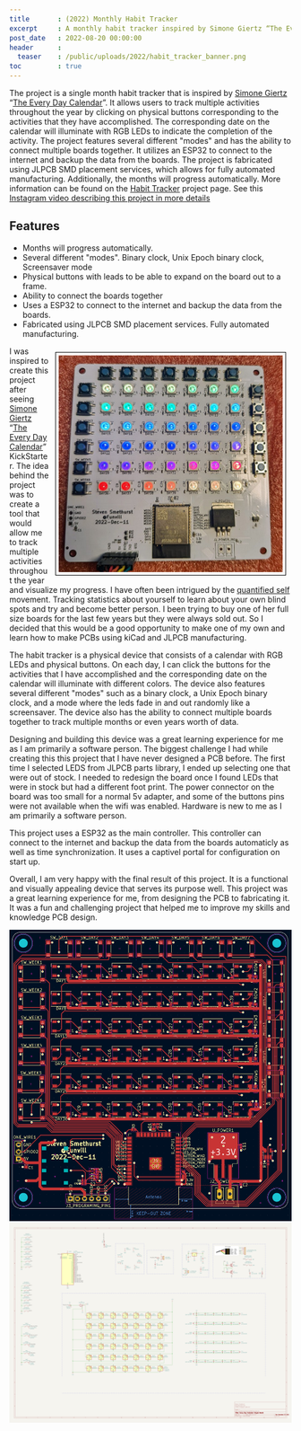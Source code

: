 ```yaml
---
title       : (2022) Monthly Habit Tracker
excerpt     : A monthly habit tracker inspired by Simone Giertz “The Every Day Calendar”
post_date   : 2022-08-20 00:00:00
header      :
  teaser    : /public/uploads/2022/habit_tracker_banner.png
toc         : true
---
```


The project is a single month habit tracker that is inspired by [Simone Giertz](https://www.simonegiertz.com/) “[The Every Day Calendar](https://www.kickstarter.com/projects/simonegiertz/the-every-day-calendar)”. It allows users to track multiple activities throughout the year by clicking on physical buttons corresponding to the activities that they have accomplished. The corresponding date on the calendar will illuminate with RGB LEDs to indicate the completion of the activity. The project features several different "modes" and has the ability to connect multiple boards together. It utilizes an ESP32 to connect to the internet and backup the data from the boards. The project is fabricated using JLPCB SMD placement services, which allows for fully automated manufacturing. Additionally, the months will progress automatically. More information can be found on the [Habit Tracker](https://github.com/funvill/habit-tracker) project page. See this [Instagram video describing this project in more details](https://www.instagram.com/p/CnlbuuUrmj2/)

## Features

- Months will progress automatically.
- Several different "modes". Binary clock, Unix Epoch binary clock, Screensaver mode
- Physical buttons with leads to be able to expand on the board out to a frame.
- Ability to connect the boards together
- Uses a ESP32 to connect to the internet and backup the data from the boards.
- Fabricated using JLPCB SMD placement services. Fully automated manufacturing.

<img src='\public\uploads\2023\habit-tracker-hardware-2022-dec-11.png' alt='habit-tracker-hardware' style="float: right; margin: 10px; max-width: 400px; border: 1px solid black; padding: 5px" >I was inspired to create this project after seeing [Simone Giertz](https://www.simonegiertz.com/) “[The Every Day Calendar](https://www.kickstarter.com/projects/simonegiertz/the-every-day-calendar)” KickStarter. The idea behind the project was to create a tool that would allow me to track multiple activities throughout the year and visualize my progress. I have often been intrigued by the [quantified self](https://quantifiedself.com/) movement. Tracking statistics about yourself to learn about your own blind spots and try and become better person. I been trying to buy one of her full size boards for the last few years but they were always sold out. So I decided that this would be a good opportunity to make one of my own and learn how to make PCBs using kiCad and JLPCB manufacturing.

The habit tracker is a physical device that consists of a calendar with RGB LEDs and physical buttons. On each day, I can click the buttons for the activities that I have accomplished and the corresponding date on the calendar will illuminate with different colors. The device also features several different "modes" such as a binary clock, a Unix Epoch binary clock, and a mode where the leds fade in and out randomly like a screensaver. The device also has the ability to connect multiple boards together to track multiple months or even years worth of data.

Designing and building this device was a great learning experience for me as I am primarily a software person. The biggest challenge I had while creating this this project that I have never designed a PCB before. The first time I selected LEDS from JLPCB parts library, I ended up selecting one that were out of stock. I needed to redesign the board once I found LEDs that were in stock but had a different foot print. The power connector on the board was too small for a normal 5v adapter, and some of the buttons pins were not available when the wifi was enabled. Hardware is new to me as I am primarily a software person.

This project uses a ESP32 as the main controller. This controller can connect to the internet and backup the data from the boards automaticly as well as time synchronization. It uses a captivel portal for configuration on start up.

Overall, I am very happy with the final result of this project. It is a functional and visually appealing device that serves its purpose well. This project was a great learning experience for me, from designing the PCB to fabricating it. It was a fun and challenging project that helped me to improve my skills and knowledge PCB design.

<img src='\public\uploads\2023\habit-tracker-pcb.png' alt='habit-tracker-pcb' >
<img src='\public\uploads\2023\habit-tracker-schematic.png' alt='habit-tracker-schematic' >
